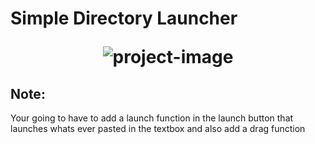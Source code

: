 <h1 align="left" id="title"𝚅𝚒𝚜𝚞𝚊𝚕𝚃𝚠𝚎𝚊𝚔𝚜 𝙳𝚒𝚛𝚎𝚌𝚝𝚘𝚛𝚢 𝙻𝚊𝚞𝚗𝚌𝚑𝚎𝚛</h1>


<p id="description">Simple Directory Launcher</p>

<p align="center"><img src="https://media.discordapp.net/attachments/942830498378580071/962547040104099990/unknown.png" alt="project-image"></p>  
  
<h2>Note:</h2>

Your going to have to add a launch function in the launch button that launches whats ever
pasted in the textbox and also add a drag function

